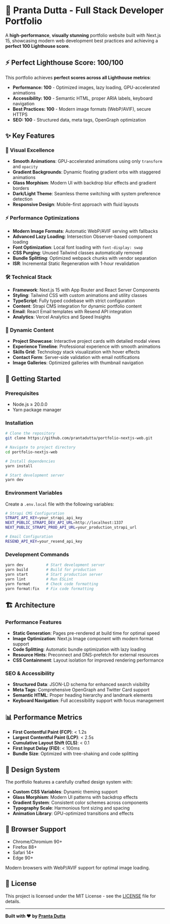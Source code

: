 # 🌟 Pranta Dutta - Full Stack Developer Portfolio

A **high-performance**, **visually stunning** portfolio website built with Next.js 15, showcasing modern web development best practices and achieving a **perfect 100 Lighthouse score**.

## ⚡ **Perfect Lighthouse Score: 100/100**

This portfolio achieves **perfect scores across all Lighthouse metrics**:

- **Performance: 100** - Optimized images, lazy loading, GPU-accelerated animations
- **Accessibility: 100** - Semantic HTML, proper ARIA labels, keyboard navigation
- **Best Practices: 100** - Modern image formats (WebP/AVIF), secure HTTPS
- **SEO: 100** - Structured data, meta tags, OpenGraph optimization

## ✨ **Key Features**

### 🎨 **Visual Excellence**

- **Smooth Animations**: GPU-accelerated animations using only `transform` and `opacity`
- **Gradient Backgrounds**: Dynamic floating gradient orbs with staggered animations
- **Glass Morphism**: Modern UI with backdrop blur effects and gradient borders
- **Dark/Light Theme**: Seamless theme switching with system preference detection
- **Responsive Design**: Mobile-first approach with fluid layouts

### ⚡ **Performance Optimizations**

- **Modern Image Formats**: Automatic WebP/AVIF serving with fallbacks
- **Advanced Lazy Loading**: Intersection Observer-based component loading
- **Font Optimization**: Local font loading with `font-display: swap`
- **CSS Purging**: Unused Tailwind classes automatically removed
- **Bundle Splitting**: Optimized webpack chunks with vendor separation
- **ISR**: Incremental Static Regeneration with 1-hour revalidation

### 🛠 **Technical Stack**

- **Framework**: Next.js 15 with App Router and React Server Components
- **Styling**: Tailwind CSS with custom animations and utility classes
- **TypeScript**: Fully typed codebase with strict configuration
- **Content**: Strapi CMS integration for dynamic portfolio content
- **Email**: React Email templates with Resend API integration
- **Analytics**: Vercel Analytics and Speed Insights

### 📱 **Dynamic Content**

- **Project Showcase**: Interactive project cards with detailed modal views
- **Experience Timeline**: Professional experience with smooth animations
- **Skills Grid**: Technology stack visualization with hover effects
- **Contact Form**: Server-side validation with email notifications
- **Image Galleries**: Optimized galleries with thumbnail navigation

## 🚀 **Getting Started**

### Prerequisites

- Node.js ≥ 20.0.0
- Yarn package manager

### Installation

```bash
# Clone the repository
git clone https://github.com/prantadutta/portfolio-nextjs-web.git

# Navigate to project directory
cd portfolio-nextjs-web

# Install dependencies
yarn install

# Start development server
yarn dev
```

### Environment Variables

Create a `.env.local` file with the following variables:

```bash
# Strapi CMS Configuration
STRAPI_API_KEY=your_strapi_api_key
NEXT_PUBLIC_STRAPI_DEV_API_URL=http://localhost:1337
NEXT_PUBLIC_STRAPI_PROD_API_URL=your_production_strapi_url

# Email Configuration
RESEND_API_KEY=your_resend_api_key
```

### Development Commands

```bash
yarn dev          # Start development server
yarn build        # Build for production
yarn start        # Start production server
yarn lint         # Run ESLint
yarn format       # Check code formatting
yarn format:fix   # Fix code formatting
```

## 🏗 **Architecture**

### Performance Features

- **Static Generation**: Pages pre-rendered at build time for optimal speed
- **Image Optimization**: Next.js Image component with modern format support
- **Code Splitting**: Automatic bundle optimization with lazy loading
- **Resource Hints**: Preconnect and DNS-prefetch for external resources
- **CSS Containment**: Layout isolation for improved rendering performance

### SEO & Accessibility

- **Structured Data**: JSON-LD schema for enhanced search visibility
- **Meta Tags**: Comprehensive OpenGraph and Twitter Card support
- **Semantic HTML**: Proper heading hierarchy and landmark elements
- **Keyboard Navigation**: Full accessibility support with focus management

## 📊 **Performance Metrics**

- **First Contentful Paint (FCP)**: < 1.2s
- **Largest Contentful Paint (LCP)**: < 2.5s
- **Cumulative Layout Shift (CLS)**: < 0.1
- **First Input Delay (FID)**: < 100ms
- **Bundle Size**: Optimized with tree-shaking and code splitting

## 🎨 **Design System**

The portfolio features a carefully crafted design system with:

- **Custom CSS Variables**: Dynamic theming support
- **Glass Morphism**: Modern UI patterns with backdrop effects
- **Gradient System**: Consistent color schemes across components
- **Typography Scale**: Harmonious font sizing and spacing
- **Animation Library**: GPU-optimized transitions and effects

## 📱 **Browser Support**

- Chrome/Chromium 90+
- Firefox 88+
- Safari 14+
- Edge 90+

Modern browsers with WebP/AVIF support for optimal image loading.

## 📄 **License**

This project is licensed under the MIT License - see the [LICENSE](LICENSE) file for details.

---

**Built with ❤️ by [Pranta Dutta](https://github.com/prantadutta)**
